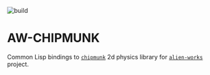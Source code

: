 ![build](https://github.com/borodust/aw-chipmunk/actions/workflows/build.yaml/badge.svg)

# AW-CHIPMUNK

Common Lisp bindings to [`chipmunk`](https://github.com/slembcke/Chipmunk2D) 2d
physics library for [`alien-works`](https://github.com/borodust/alien-works)
project.
